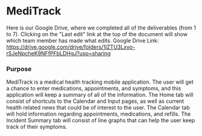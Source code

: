 # MediTrack
Here is our Google Drive, where we completed all of the deliverables (from 1 to 7). Clicking on the "Last edit" link at the top of the document will show which team member has made what edits.
Google Drive Link: https://drive.google.com/drive/folders/1IZTU3Lxyo-rSJeNpcheK9NFfPFbLDHgJ?usp=sharing

### Purpose
MediTrack is a medical health tracking mobile application. The user will get a chance to enter medications, appointments, and symptoms, and this application will keep a summary of all of the information. The Home tab will consist of shortcuts to the Calendar and Input pages, as well as current health related news that could be of interest to the user. The Calendar tab will hold information regarding appointments, medications, and refills. The Incident Summary tab will consist of line graphs that can help the user keep track of their symptoms.

